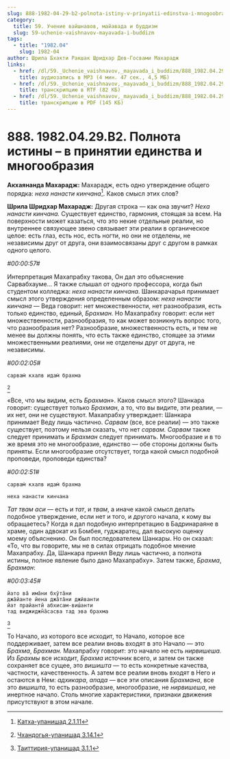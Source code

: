 ```yaml
---
slug: 888-1982-04-29-b2-polnota-istiny-v-prinyatii-edinstva-i-mnogoobraziya
category:
  title: 59. Учение вайшнавов, майавада и буддизм
  slug: 59-uchenie-vaishnavov-mayavada-i-buddizm
tags:
  - title: "1982.04"
    slug: 1982-04
author: Шрила Бхакти Ракшак Шридхар Дев-Госвами Махарадж
links:
  - href: /dl/59._Uchenie_vaishnavov,_mayavada_i_buddizm/888_1982.04.29.B2_SridharMj_Polnota_istiny--v_prinjatii_edinstva_i_mnogoobrazija.mp3
    title: аудиозапись в MP3 (4 мин. 47 сек., 4,5 МБ)
  - href: /dl/59._Uchenie_vaishnavov,_mayavada_i_buddizm/888_1982.04.29.B2_SridharMj_Polnota_istiny--v_prinjatii_edinstva_i_mnogoobrazija.rtf
    title: транскрипцию в RTF (82 КБ)
  - href: /dl/59._Uchenie_vaishnavov,_mayavada_i_buddizm/888_1982.04.29.B2_SridharMj_Polnota_istiny--v_prinjatii_edinstva_i_mnogoobrazija.pdf
    title: транскрипцию в PDF (145 КБ)
---
```


# 888. 1982.04.29.B2. Полнота истины – в принятии единства и многообразия

**Акхаянанда Махарадж:** Махарадж, есть одно утверждение общего порядка: *неха нанасти кинчана*[^_ftn1]. Каков смысл этих слов?

**Шрила Шридхар Махарадж:** Другая строка — как она звучит? *Неха нанасти кинчана.* Существует единство, гармония, стоящая за всем. На поверхности может казаться, что это некие отдельные реалии, но внутреннее связующее звено связывает эти реалии в органическое целое: есть глаз, есть нос, есть ногти, но они не отделены, не независимы друг от друга, они взаимосвязаны друг с другом в рамках одного целого.

*#00:00:57#*

Интерпретация Махапрабху такова, Он дал это объяснение Сарвабхауме… Я также слышал от одного профессора, когда был студентом колледжа: *неха нанасти кинчана*. Шанкарачарья принимает смысл этого утверждения определенным образом: *неха нанасти кинчана* — Веда говорит: нет множественности, нет разнообразия, есть только единство, единый, *Брахман.* Но Махапрабху говорит: если нет множественности, разнообразия, то как может возникнуть вопрос того, что разнообразия нет? Разнообразие, множественность есть, и тем не менее вы должны понять, что есть также единство, стоящее за этими множественными реалиями, они не отделены друг от друга, не независимы.

*#00:02:05#*

    сарвам̇ кхалв идам̇ брахма
[^_ftn2]

«Все, что мы видим, есть *Брахман*». Каков смысл этого? Шанкара говорит: существует только *Брахман*, а то, что вы видите, эти реалии, — их нет, они не существуют. Махапрабху утверждает: Шанкара принимает Веду лишь частично. *Сарвам* (все, все реалии) — это также существует, поэтому нельзя сказать, что нет *сарвам. Сарвам* также следует принимать и *Брахман* следует принимать. Многообразие и в то же время это не многообразие, единство — обе стороны должны быть приняты. Если многообразие отсутствует, тогда какой смысл подобной проповеди, проповеди единства?

*#00:02:51#*

    сарвам̇ кхалв идам̇ брахма

    неха нанасти кинчана

*Тат твам аси* — есть и *тат*, и *твам*, а иначе какой смысл делать подобное утверждение, если нет и того, и другого начала, к кому вы обращаетесь? Когда я дал подобную интерпретацию в Бадринараяне в храме, один адвокат из Бомбея, гуджаратец, дал высокую оценку моему объяснению. Он был последователем Шанкары. Но он сказал: «То, что вы говорите, мы не в силах отрицать подобное мнение Махапрабху. Да, Шанкара принял Веду лишь частично, а полнота истины, полное явление было дано Махапрабху». Затем также, *Брахма*, *Брахман*:

*#00:03:45#*

    йато ва̄ има̄ни бхӯта̄ни
    джа̄йанте йена джа̄та̄ни джӣванти
    йат прайантй абхисам-виш́анти
    тад виджиджн̃а̄сасва тад эва брахма
[^_ftn3]

То Начало, из которого все исходит, то Начало, которое все поддерживает, затем все реалии вновь входят в это Начало — это *Брахма*, *Брахман.* Махапрабху говорит: это начало не есть *нирвишеша.* Из *Брахмы* все исходит, *Брахма* источник всего, и затем он также сохраняет все сущее, это *вишишта* — то есть конкретные качества, частности, качественность. А затем все реалии вновь входят в Него и остаются в Нем: *адхикара*, *апада* — все эти описания *Брахмана*, все это *вишишта*, то есть разнообразие, многообразие, не *нирвишеша*, не инертное начало. Столь многие характеристики, признаки движения присутствуют в этом начале.



[^_ftn1]: [Катха-упанишад 2.1.11](../notes/katha-upanishad/katha-upanishad-2-1-11.md)

[^_ftn2]: [Чхандогья-упанишад 3.14.1](../notes/chhandogya-upanishad/chhandogya-upanishad-3-14-1.md)

[^_ftn3]: [Таиттирия-упанишад 3.1.1](../notes/taittiriya-upanishad/taittiriya-upanishad-3-1-1.md)
